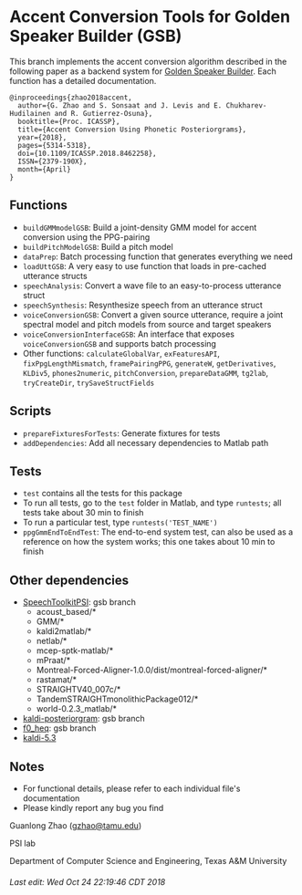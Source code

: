 # Accent Conversion Tools for Golden Speaker Builder (GSB)
This branch implements the accent conversion algorithm described in the following paper as a backend system for [Golden Speaker Builder](http://goldenspeaker.las.iastate.edu/speech/). Each function has a detailed documentation.

```
@inproceedings{zhao2018accent,
  author={G. Zhao and S. Sonsaat and J. Levis and E. Chukharev-Hudilainen and R. Gutierrez-Osuna}, 
  booktitle={Proc. ICASSP}, 
  title={Accent Conversion Using Phonetic Posteriorgrams}, 
  year={2018}, 
  pages={5314-5318}, 
  doi={10.1109/ICASSP.2018.8462258}, 
  ISSN={2379-190X}, 
  month={April}
}
```

## Functions
- `buildGMMmodelGSB`: Build a joint-density GMM model for accent conversion using the PPG-pairing
- `buildPitchModelGSB`: Build a pitch model
- `dataPrep`: Batch processing function that generates everything we need
- `loadUttGSB`: A very easy to use function that loads in pre-cached utterance structs
- `speechAnalysis`: Convert a wave file to an easy-to-process utterance struct
- `speechSynthesis`: Resynthesize speech from an utterance struct
- `voiceConversionGSB`: Convert a given source utterance, require a joint spectral model and pitch models from source and target speakers
- `voiceConversionInterfaceGSB`: An interface that exposes `voiceConversionGSB` and supports batch processing
- Other functions: `calculateGlobalVar`, `exFeaturesAPI`, `fixPpgLengthMismatch`, `framePairingPPG`, `generateW`, `getDerivatives`, `KLDiv5`, `phones2numeric`, `pitchConversion`, `prepareDataGMM`, `tg2lab`, `tryCreateDir`, `trySaveStructFields` 

## Scripts
- `prepareFixturesForTests`: Generate fixtures for tests
- `addDependencies`: Add all necessary dependencies to Matlab path

## Tests
- `test` contains all the tests for this package
- To run all tests, go to the `test` folder in Matlab, and type `runtests`; all tests take about 30 min to finish
- To run a particular test, type `runtests('TEST_NAME')`
- `ppgGmmEndToEndTest`: The end-to-end system test, can also be used as a reference on how the system works; this one takes about 10 min to finish

## Other dependencies
- [SpeechToolkitPSI](https://github.tamu.edu/guanlong-zhao/SpeechToolkitPSI/tree/gsb): gsb branch
  - acoust_based/*
  - GMM/*
  - kaldi2matlab/*
  - netlab/*
  - mcep-sptk-matlab/*
  - mPraat/*
  - Montreal-Forced-Aligner-1.0.0/dist/montreal-forced-aligner/*
  - rastamat/*
  - STRAIGHTV40_007c/*
  - TandemSTRAIGHTmonolithicPackage012/*
  - world-0.2.3_matlab/*
- [kaldi-posteriorgram](https://github.tamu.edu/guanlong-zhao/kaldi-posteriorgram/tree/gsb): gsb branch
- [f0_heq](https://github.tamu.edu/guanlong-zhao/f0_heq/tree/gsb): gsb branch
- [kaldi-5.3](https://github.com/kaldi-asr/kaldi/tree/5.3)

## Notes
- For functional details, please refer to each individual file's documentation
- Please kindly report any bug you find

Guanlong Zhao (gzhao@tamu.edu)

PSI lab

Department of Computer Science and Engineering, Texas A&M University

###### Last edit: Wed Oct 24 22:19:46 CDT 2018